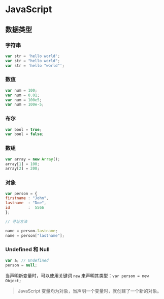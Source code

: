 # JavaScript

## 数据类型

### 字符串

```javascript
var str = 'hello world';
var str = "hello world";
var str = 'hello "world"';
```

### 数值

```javascript
var num = 100;
var num = 0.01;
var num = 100e5;
var num = 100e-5;
```

### 布尔

```javascript
var bool = true;
var bool = false;
```

### 数组

```javascript
var array = new Array();
array[1] = 100;
array[2] = 200;
```

### 对象

```javascript
var person = {
firstname : "John",
lastname  : "Doe",
id        :  5566
};

// 寻址方法

name = person.lastname;
name = person["lastname"];
```

### Undefined 和 Null

```javascript
var a; // Undefined
person = null;
```

当声明新变量时，可以使用关键词 `new` 来声明其类型：`var person = new Object;`

> JavaScript 变量均为对象，当声明一个变量时，就创建了一个新的对象。